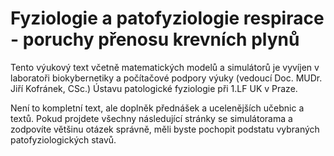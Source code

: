 # Fyziologie a patofyziologie respirace - poruchy přenosu krevních plynů

Tento výukový text včetně matematických modelů a simulátorů je vyvíjen v laboratoři biokybernetiky a počítačové podpory výuky (vedoucí Doc. MUDr. Jiří Kofránek, CSc.) Ústavu patologické fyziologie při 1.LF UK v Praze.

Není to kompletní text, ale doplněk přednášek a ucelenějších učebnic a textů. Pokud projdete všechny následující stránky se simulátorama a zodpovíte většinu otázek správně, měli byste pochopit podstatu vybraných patofyziologických stavů.
